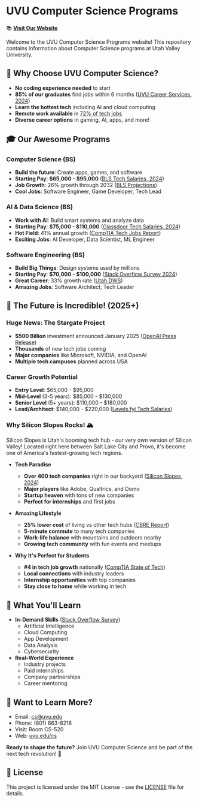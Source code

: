 # UVU Computer Science Programs

📚 **[Visit Our Website](https://memari-majid.github.io/UVU-CS-Program_Analyzer/)**

Welcome to the UVU Computer Science Programs website! This repository contains information about Computer Science programs at Utah Valley University.

## 🌟 Why Choose UVU Computer Science?
- **No coding experience needed** to start
- **85% of our graduates** find jobs within 6 months ([UVU Career Services, 2024](https://www.uvu.edu/cs/))
- **Learn the hottest tech** including AI and cloud computing
- **Remote work available** in [72% of tech jobs](https://www.linkedin.com/pulse/future-jobs-report-2024-linkedin)
- **Diverse career options** in gaming, AI, apps, and more!

## 🎓 Our Awesome Programs

### Computer Science (BS)
- **Build the future**: Create apps, games, and software
- **Starting Pay**: **$65,000 - $95,000** ([BLS Tech Salaries, 2024](https://www.bls.gov/ooh/computer-and-information-technology/))
- **Job Growth**: 26% growth through 2032 ([BLS Projections](https://www.bls.gov/ooh/))
- **Cool Jobs**: Software Engineer, Game Developer, Tech Lead

### AI & Data Science (BS)
- **Work with AI**: Build smart systems and analyze data
- **Starting Pay**: **$75,000 - $110,000** ([Glassdoor Tech Salaries, 2024](https://www.glassdoor.com/Salaries/))
- **Hot Field**: 41% annual growth ([CompTIA Tech Jobs Report](https://www.comptia.org/content/research/))
- **Exciting Jobs**: AI Developer, Data Scientist, ML Engineer

### Software Engineering (BS)
- **Build Big Things**: Design systems used by millions
- **Starting Pay**: **$70,000 - $100,000** ([Stack Overflow Survey 2024](https://insights.stackoverflow.com/survey/))
- **Great Career**: 33% growth rate ([Utah DWS](https://jobs.utah.gov/))
- **Amazing Jobs**: Software Architect, Tech Leader

## 🚀 The Future is Incredible! (2025+)

### Huge News: The Stargate Project
- **$500 Billion** investment announced January 2025 ([OpenAI Press Release](https://openai.com/))
- **Thousands** of new tech jobs coming
- **Major companies** like Microsoft, NVIDIA, and OpenAI
- **Multiple tech campuses** planned across USA

### Career Growth Potential
- **Entry Level**: $65,000 - $95,000
- **Mid-Level** (3-5 years): $85,000 - $130,000
- **Senior Level** (5+ years): $110,000 - $180,000
- **Lead/Architect**: $140,000 - $220,000
([Levels.fyi Tech Salaries](https://www.levels.fyi))

### Why Silicon Slopes Rocks! 🏔️
Silicon Slopes is Utah's booming tech hub - our very own version of Silicon Valley! Located right here between Salt Lake City and Provo, it's become one of America's fastest-growing tech regions.

- **Tech Paradise**
  - **Over 400 tech companies** right in our backyard ([Silicon Slopes, 2024](https://siliconslopes.com))
  - **Major players** like Adobe, Qualtrics, and Domo
  - **Startup heaven** with tons of new companies
  - **Perfect for internships** and first jobs

- **Amazing Lifestyle**
  - **25% lower cost** of living vs other tech hubs ([CBRE Report](https://www.cbre.com))
  - **5-minute commute** to many tech companies
  - **Work-life balance** with mountains and outdoors nearby
  - **Growing tech community** with fun events and meetups

- **Why It's Perfect for Students**
  - **#4 in tech job growth** nationally ([CompTIA State of Tech](https://www.comptia.org/))
  - **Local connections** with industry leaders
  - **Internship opportunities** with top companies
  - **Stay close to home** while working in tech

## 🎯 What You'll Learn
- **In-Demand Skills** ([Stack Overflow Survey](https://insights.stackoverflow.com/survey/))
  - Artificial Intelligence
  - Cloud Computing
  - App Development
  - Data Analysis
  - Cybersecurity
- **Real-World Experience**
  - Industry projects
  - Paid internships
  - Company partnerships
  - Career mentoring

## 📱 Want to Learn More?
- Email: [cs@uvu.edu](mailto:cs@uvu.edu)
- Phone: (801) 863-8218
- Visit: Room CS-520
- Web: [uvu.edu/cs](https://www.uvu.edu/cs)

**Ready to shape the future?** Join UVU Computer Science and be part of the next tech revolution! 🚀


## 📄 License

This project is licensed under the MIT License - see the [LICENSE](LICENSE) file for details.

